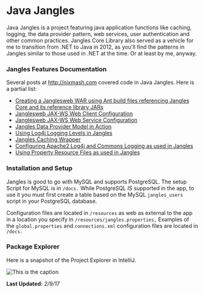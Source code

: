 Java Jangles
============

Java Jangles is a project featuring java application functions like caching, logging, the data provider pattern, web services, user authentication and other common practices. Jangles Core Library also served as a vehicle for me to transition from .NET to Java in 2012, as you'll find the patterns in Jangles similar to those used in .NET at the time. Or at least by me, anyway.

###  Jangles Features Documentation

Several posts at <http://nixmash.com> covered code in Java Jangles. Here is a partial list:

* [Creating a Janglesweb WAR using Ant build files referencing Jangles Core and its reference library JARs](http://nixmash.com/java/referencing-project-libraries-in-wars-with-ant/)
* [Janglesweb JAX-WS Web Client Configuration](http://nixmash.com/java/jangles-jax-ws-web-client-project-online/)
* [Janglesweb JAX-WS Web Service Configuration](http://nixmash.com/java/jangles-jax-ws-web-service-project-now-on-github/)
* [Jangles Data Provider Model in Action](http://nixmash.com/mysql/the-java-jangles-data-provider-model-in-action/)
* [Using Log4j Logging Levels in Jangles](http://nixmash.com/java/changing-log4j-logging-levels-by-output-type/)
* [Jangles Caching Wrapper](http://nixmash.com/java/the-java-jangles-caching-wrapper/)
* [Configuring Apache2 Log4j and Commons Logging as used in Jangles](http://nixmash.com/java/configuring-apache-log4j-and-commons-logging/)
* [Using Property Resource Files as used in Jangles](http://nixmash.com/java/loading-java-property-resource-files/)

### Installation and Setup

Jangles is good to go with MySQL and supports PostgreSQL. The setup Script for MySQL is in `/docs.` While PostgreSQL *IS* supported in the app, to use it you must first create a table based on the MySQL `jangles_users` script in your PostgreSQL database.

Configuration files are located in `/resources` as web as external to the app in a location you specify in `/resources/jangles.properties,` Examples of the `global.properties` and `connections.xml` configuration files are located in `/docs.`

### Package Explorer

Here is a snapshot of the Project Explorer in IntelliJ.

![This is the caption](http://nixmash.com/x/pics/github/jangles0209.png)


**Last Updated:** *2/9/17*




